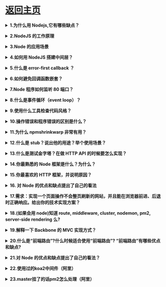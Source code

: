 # [返回主页](https://github.com/yisainan/web-interview/blob/master/README.md)

<b><details><summary>1.为什么用 Nodejs,它有哪些缺点？</summary></b>

答案：

- 事件驱动，通过闭包很容易实现客户端的生命活期。
- 不用担心多线程，锁，并行计算的问题
- V8 引擎速度非常快
- 对于游戏来说，写一遍游戏逻辑代码，前端后端通用

当然 Nodejs 也有一些缺点：

- nodejs 更新很快，可能会出现版本兼容
- nodejs 还不算成熟，还没有大制作
- nodejs 不像其他的服务器，对于不同的链接，不支持进程和线程操作

[参与互动](https://github.com/yisainan/web-interview/issues/371)

</details>

<b><details><summary>2.NodeJS 的工作原理</summary></b>

答案：事件循环

[参与互动](https://github.com/yisainan/web-interview/issues/372)

</details>

<b><details><summary>3.Node 的应用场景</summary></b>

答案：比如：RESTFUL API、实时聊天、客户端逻辑强大的单页 APP，具体的例子比如说：本地化的在线音乐应用，本地化的在线搜索应用，本地化的在线 APP 等。

- 实时应用：如在线聊天，实时通知推送等等（如 socket.io）
- 分布式应用：通过高效的并行 I/O 使用已有的数据
- 工具类应用：海量的工具，小到前端压缩部署（如 grunt），大到桌面图形界面应用程序
- 游戏类应用：游戏领域对实时和并发有很高的要求（如网易的 pomelo 框架）
- 利用稳定接口提升 Web 渲染能力
- 前后端编程语言环境统一：前端开发人员可以非常快速地切入到服务器端的开发（如著名的纯 Javascript 全栈式 MEAN 架构）

[参与互动](https://github.com/yisainan/web-interview/issues/373)

</details>

<b><details><summary>4.如何用 NodeJS 搭建中间层？</summary></b>

答案：

[参与互动](https://github.com/yisainan/web-interview/issues/374)

</details>

<b><details><summary>5.什么是 error-first callback ？</summary></b>

答案：error-first callback 用来传递错误和数据。第一个参数永远是一个错误对象（error-object），回调函数必须检查它。余下的参数用不过来传递数据。

解析：

```js
fs.readFile(filePath, function(err, data) {
  if (err) {
    //处理出现错误的情况
  }
  //处理数据
});
```

考察面试者对于 Node 异步操作基本知识的见解

[参与互动](https://github.com/yisainan/web-interview/issues/375)

</details>

<b><details><summary>6.如何避免回调函数嵌套？</summary></b>

答案：使用 Promises 将回调写成单独的函数

[参与互动](https://github.com/yisainan/web-interview/issues/376)

</details>

<b><details><summary>7.Node 程序如何监听 80 端口？</summary></b>

答案：脑筋急转弯！你不应该直接使用 Node 监听 80 端口（在\*nix 系统中），这样做需要 root 权限，对于运行程序来说这不是一个好主意。

不过，你可以使 Node 监听 1024 以上的端口，然后在 Node 前面部署 nginx 反向代理。

解析：[参考](https://blog.csdn.net/newborn2012/article/details/23860687)

[参与互动](https://github.com/yisainan/web-interview/issues/377)

</details>

<b><details><summary>8.什么是事件循环（event loop）？</summary></b>

答案：至少从开发者的角度来看，Node.js 是单线程运行的。底层使用 libuv 使用多线程。
每一个 I/O 操作都需要一个回调，一旦操作完成会被事件循环执行

解析：[参考](http://blog.csdn.net/yanghua_kobe/article/details/12145537)

[参与互动](https://github.com/yisainan/web-interview/issues/378)

</details>

<b><details><summary>9.使用什么工具检查代码风格？</summary></b>

答案：

- JSLint by Douglas Crockford
- JSHint
- ESLint
- JSCS
  开发团队项目时，强制指定代码风格和使用静态分析，捕捉常见的错误，这些工具都非常有用。

[参与互动](https://github.com/yisainan/web-interview/issues/379)

</details>

<b><details><summary>10.操作错误和程序错误的区别是什么？</summary></b>

答案：操作错误不是 bug，是系统的问题，例如超时或者硬件故障。
另一方面，程序错误（programmer errors）是实际的错误。

[参与互动](https://github.com/yisainan/web-interview/issues/380)

</details>

<b><details><summary>11.为什么 npmshrinkwarp 非常有用？</summary></b>

答案：这个命令在部署 Node.js 应用时是非常有用的——它可以保证所部属的版本就是依赖的版本。

解析：[参考](http://www.tuicool.com/articles/EBVNV37)

[参与互动](https://github.com/yisainan/web-interview/issues/381)

</details>

<b><details><summary>12.什么是 stub？说出他的用途？举个使用场景？</summary></b>

答案：Stubs 是模拟模块或组件行为的程序。
Stubs 提供已知的答案来调用函数，另外你还可以断言哪个 stubs 被调用

[参与互动](https://github.com/yisainan/web-interview/issues/382)

</details>

<b><details><summary>13.什么是测试金字塔？在做 HTTP API 的时候要怎么实现？</summary></b>

答案：测试金字塔意思是在写测试时应该编写的底层但愿测试要多于高级的端到端测试。
对于 HTTP APIs，应该归结为：

- 对你的模型多很多单元测试
- 在你的模型与其他交互时更少的集成测试
- 更少的验收测试，在 HTTP 端

[参与互动](https://github.com/yisainan/web-interview/issues/383)

</details>

<b><details><summary>14.你最熟悉的 Node 框架是什么？为什么？</summary></b>

答案：[参考](http://ourjs.com/detail/15%E4%B8%AA%E6%9C%80%E5%A5%BD%E7%94%A8%E7%9A%84node-js%E5%90%8E%E7%AB%AF%E6%A1%86%E6%9E%B6)

[参与互动](https://github.com/yisainan/web-interview/issues/384)

</details>

<b><details><summary>15.你最喜欢的 HTTP 框架，并说明原因？</summary></b>

答案：LiteHttp 好多的优点
单线程 灵活的架构 轻量级 多文件上传 自动重定向 禁用一种或多种网络

解析：[参考](http://blog.csdn.net/kymjs/article/details/45716797)

[参与互动](https://github.com/yisainan/web-interview/issues/385)

</details>

<b><details><summary>16. 对 Node 的优点和缺点提出了自己的看法</summary></b>

答案：

- （优点）因为 Node 是基于事件驱动和无阻塞的，所以非常适合处理并发请求，
  因此构建在 Node 上的代理服务器相比其他技术实现（如 Ruby）的服务器表现要好得多。
  此外，与 Node 代理服务器交互的客户端代码是由 javascript 语言编写的，
  因此客户端和服务器端都用同一种语言编写，这是非常美妙的事情。

- （缺点）Node 是一个相对新的开源项目，所以不太稳定，它总是一直在变，
  而且缺少足够多的第三方库支持。看起来，就像是 Ruby/Rails 当年的样子。

[参与互动](https://github.com/yisainan/web-interview/issues/386)

</details>

<b><details><summary>17.需求：实现一个页面操作不会整页刷新的网站，并且能在浏览器前进、后退时正确响应。给出你的技术实现方案？</summary></b>

答案：至少给出自己的思路（url-hash,可以使用已有的一些框架 history.js 等）

[参与互动](https://github.com/yisainan/web-interview/issues/387)

</details>

<b><details><summary>18.(如果会用 node)知道 route, middleware, cluster, nodemon, pm2, server-side rendering 么?</summary></b>

答案：

[参与互动](https://github.com/yisainan/web-interview/issues/388)

</details>

<b><details><summary>19.解释一下 Backbone 的 MVC 实现方式？</summary></b>

答案：

[参与互动](https://github.com/yisainan/web-interview/issues/389)

</details>

<b><details><summary>20.什么是“前端路由”?什么时候适合使用“前端路由”? “前端路由”有哪些优点和缺点?</summary></b>

答案：

[参与互动](https://github.com/yisainan/web-interview/issues/390)

</details>

<b><details><summary>21.对 Node 的优点和缺点提出了自己的看法？</summary></b>

答案：

优点：

1. 因为 Node 是基于事件驱动和无阻塞的，所以非常适合处理并发请求，因此构建在 Node 上的代理服务器相比其他技术实现（如 Ruby）的服务器表现要好得多。
2. 与 Node 代理服务器交互的客户端代码是由 javascript 语言编写的，因此客户端和服务器端都用同一种语言编写，这是非常美妙的事情。

缺点：

1. Node 是一个相对新的开源项目，所以不太稳定，它总是一直在变。
2. 缺少足够多的第三方库支持。看起来，就像是 Ruby/Rails 当年的样子（第三方库现在已经很丰富了，所以这个缺点可以说不存在了）。

[参与互动](https://github.com/yisainan/web-interview/issues/391)

</details>

<b><details><summary>22.使用过的koa2中间件（阿里）</summary></b>

答案：

```
koa-router
koa-bodyparser
koa-views
koa-static
koa-jwt
koa-helmet
koa-convert
```

</details>

<b><details><summary>23.master挂了的话pm2怎么处理（阿里）</summary></b>

答案：

```
koa-router
koa-bodyparser
koa-views
koa-static
koa-jwt
koa-helmet
koa-convert
```

</details>
